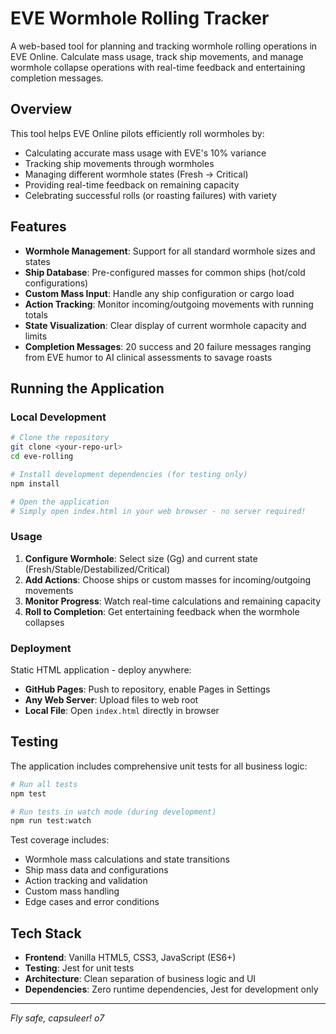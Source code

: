 
# EVE Wormhole Rolling Tracker

A web-based tool for planning and tracking wormhole rolling operations in EVE Online. Calculate mass usage, track ship movements, and manage wormhole collapse operations with real-time feedback and entertaining completion messages.

## Overview

This tool helps EVE Online pilots efficiently roll wormholes by:
- Calculating accurate mass usage with EVE's 10% variance
- Tracking ship movements through wormholes
- Managing different wormhole states (Fresh → Critical)
- Providing real-time feedback on remaining capacity
- Celebrating successful rolls (or roasting failures) with variety

## Features

- **Wormhole Management**: Support for all standard wormhole sizes and states
- **Ship Database**: Pre-configured masses for common ships (hot/cold configurations)
- **Custom Mass Input**: Handle any ship configuration or cargo load
- **Action Tracking**: Monitor incoming/outgoing movements with running totals
- **State Visualization**: Clear display of current wormhole capacity and limits
- **Completion Messages**: 20 success and 20 failure messages ranging from EVE humor to AI clinical assessments to savage roasts

## Running the Application

### Local Development
```bash
# Clone the repository
git clone <your-repo-url>
cd eve-rolling

# Install development dependencies (for testing only)
npm install

# Open the application
# Simply open index.html in your web browser - no server required!
```

### Usage
1. **Configure Wormhole**: Select size (Gg) and current state (Fresh/Stable/Destabilized/Critical)
2. **Add Actions**: Choose ships or custom masses for incoming/outgoing movements  
3. **Monitor Progress**: Watch real-time calculations and remaining capacity
4. **Roll to Completion**: Get entertaining feedback when the wormhole collapses

### Deployment
Static HTML application - deploy anywhere:
- **GitHub Pages**: Push to repository, enable Pages in Settings
- **Any Web Server**: Upload files to web root
- **Local File**: Open `index.html` directly in browser

## Testing

The application includes comprehensive unit tests for all business logic:

```bash
# Run all tests
npm test

# Run tests in watch mode (during development)
npm run test:watch
```

Test coverage includes:
- Wormhole mass calculations and state transitions
- Ship mass data and configurations  
- Action tracking and validation
- Custom mass handling
- Edge cases and error conditions

## Tech Stack

- **Frontend**: Vanilla HTML5, CSS3, JavaScript (ES6+)
- **Testing**: Jest for unit tests
- **Architecture**: Clean separation of business logic and UI
- **Dependencies**: Zero runtime dependencies, Jest for development only

---

*Fly safe, capsuleer! o7*
